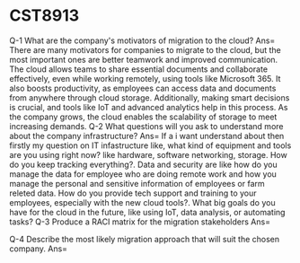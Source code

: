 # CST8913
Q-1 What are the company's motivators of migration to the cloud?
Ans= There are many motivators for companies to migrate to the cloud, but the most important ones are better teamwork and improved communication. The cloud allows teams to share essential documents and collaborate effectively, even while working remotely, using tools like Microsoft 365. It also boosts productivity, as employees can access data and documents from anywhere through cloud storage. Additionally, making smart decisions is crucial, and tools like IoT and advanced analytics help in this process. As the company grows, the cloud enables the scalability of storage to meet increasing demands.
Q-2 What questions will you ask to understand more about the company infrastructure?
Ans= If a i want understand about then firstly my question on IT infastructure like, what kind of equipment and tools are you using right now? like hardware, software networking, storage. How do you keep tracking everything?. Data and security are like how do you manage the data for  employee who are doing remote work and how you manage the personal and sensitive information of  employees or farm releted data. How do you provide tech support and training to your employees, especially with the new cloud tools?. What big goals do you have for the cloud in the future, like using IoT, data analysis, or automating tasks? 
Q-3 Produce a RACI matrix for the migration stakeholders
Ans=

Q-4 Describe the most likely migration approach that will suit the chosen company.
Ans= 
